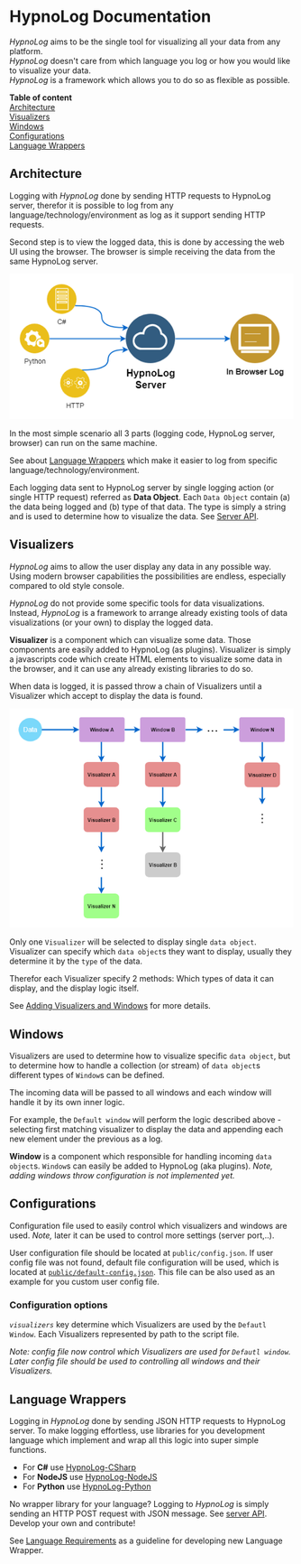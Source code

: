 HypnoLog Documentation
============================

*HypnoLog* aims to be the single tool for visualizing all your data from any
platform.  
*HypnoLog* doesn't care from which language you log or how you would like to
visualize your data.  
*HypnoLog* is a framework which allows you to do so as flexible as possible.

**Table of content**  
[Architecture](#architecture)  
[Visualizers](#visualizers)  
[Windows](#windows)  
[Configurations](#configurations)  
[Language Wrappers](#language-wrappers)  


## Architecture
Logging with *HypnoLog* done by sending HTTP requests to HypnoLog server,
therefor it is possible to log from any language/technology/environment as log
as it support sending HTTP requests.

Second step is to view the logged data, this is done by accessing the web UI
using the browser. The browser is simple receiving the data from the same
HypnoLog server.

![alt text](/doc/images/hypnolog-architecture.png "HypnoLog Architecture")

In the most simple scenario all 3 parts (logging code, HypnoLog server, browser)
can run on the same machine.

See about [Language Wrappers](#language-wrappers) which make it easier to log
from specific language/technology/environment.

Each logging data sent to HypnoLog server by single logging action (or single
HTTP request) referred as **Data Object**. Each `Data Object` contain (a) the
data being logged and (b) type of that data. The type is simply a string and is
used to determine how to visualize the data. See [Server API].

## Visualizers
*HypnoLog* aims to allow the user display any data in any possible way. Using
modern browser capabilities the possibilities are endless, especially compared
to old style console. 

*HypnoLog* do not provide some specific tools for data visualizations. Instead,
*HypnoLog* is a framework to arrange already existing tools of data
visualizations (or your own) to display the logged data.

**Visualizer** is a component which can visualize some data. Those components
are easily added to HypnoLog (as plugins). Visualizer is simply a javascripts
code which create HTML elements to visualize some data in the browser, and it
can use any already existing libraries to do so.

When data is logged, it is passed throw a chain of Visualizers until a
Visualizer which accept to display the data is found.

![alt text](/doc/images/data-flow-chart.png "HypnoLog Visualization Architecture")

Only one `Visualizer` will be selected to display single `data object`.
Visualizer can specify which `data object`s they want to display, usually they
determine it by the `type` of the data.

Therefor each Visualizer specify 2 methods: Which types of data it can display,
and the display logic itself.

See [Adding Visualizers and Windows] for more details.

## Windows

Visualizers are used to determine how to visualize specific `data object`, but
to determine how to handle a collection (or stream) of `data object`s different
types of `Window`s can be defined.

The incoming data will be passed to all windows and each window will handle it
by its own inner logic.

For example, the `Default window` will perform the logic described above -
selecting first matching visualizer to display the data and appending each new
element under the previous as a log.

**Window** is a component which responsible for handling incoming `data
object`s. `Window`s can easily be added to HypnoLog (aka plugins).  *Note,
adding windows throw configuration is not implemented yet.*
<!--TODO: document this better when adding windows will be implemented-->

## Configurations

Configuration file used to easily control which visualizers and windows are
used.
*Note,* later it can be used to control more settings (server port,..).

User configuration file should be located at `public/config.json`. If user
config file was not found, default file configuration will be used, which is
located at [`public/default-config.json`](../public/default-config.json). This
file can be also used as an example for you custom user config file.

### Configuration options

*`visualizers`* key determine which Visualizers are used by the `Defautl
Window`. Each Visualizers represented by path to the script file.

*Note: config file now control which Visualizers are used for `Defautl window`.
Later config file should be used to controlling all windows and their Visualizers.*

## Language Wrappers

Logging in *HypnoLog* done by sending JSON HTTP requests to HypnoLog server. To
make logging effortless, use libraries for you development language which
implement and wrap all this logic into super simple functions.

- For **C#** use [HypnoLog-CSharp](https://github.com/SimonLdj/hypnolog-csharp)
- For **NodeJS** use [HypnoLog-NodeJS](https://github.com/SimonLdj/hypnolog-nodejs)
- For **Python** use [HypnoLog-Python ](https://github.com/SimonLdj/hypnolog-python)

No wrapper library for your language? Logging to *HypnoLog* is simply sending
an HTTP POST request with JSON message. See [server API]. Develop
your own and contribute!

See [Language Requirements] as a guideline for developing new Language Wrapper.


[Adding Visualizers and Windows]: AddingVisualizersAndWindows.md
[Language Requirements]: LanguageRequirements.md
[Server API]: api-doc.md
